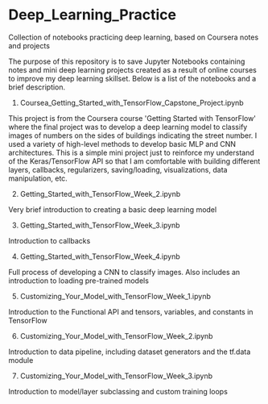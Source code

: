 # Deep_Learning_Practice
Collection of notebooks practicing deep learning, based on Coursera notes and projects

The purpose of this repository is to save Jupyter Notebooks containing notes and mini deep learning projects created as a result of online courses to improve my deep learning skillset.  Below is a list of the notebooks and a brief description.

1. Coursea_Getting_Started_with_TensorFlow_Capstone_Project.ipynb

This project is from the Coursera course 'Getting Started with TensorFlow' where the final project was to develop a deep learning model to classify images of numbers on the sides of buildings indicating the street number.  I used a variety of high-level methods to develop basic MLP and CNN architectures.  This is a simple mini project just to reinforce my understand of the Keras/TensorFlow API so that I am comfortable with building different layers, callbacks, regularizers, saving/loading, visualizations, data manipulation, etc.

2. Getting_Started_with_TensorFlow_Week_2.ipynb

Very brief introduction to creating a basic deep learning model

3. Getting_Started_with_TensorFlow_Week_3.ipynb

Introduction to callbacks

4. Getting_Started_with_TensorFlow_Week_4.ipynb

Full process of developing a CNN to classify images. Also includes an introduction to loading pre-trained models

5. Customizing_Your_Model_with_TensorFlow_Week_1.ipynb

Introduction to the Functional API and tensors, variables, and constants in TensorFlow

6. Customizing_Your_Model_with_TensorFlow_Week_2.ipynb

Introduction to data pipeline, including dataset generators and the tf.data module

7. Customizing_Your_Model_with_TensorFlow_Week_3.ipynb

Introduction to model/layer subclassing and custom training loops
